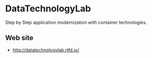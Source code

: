 # DataTechnologyLab
Step by Step application modernization with container technologies.

## Web site

- http://datatechnologylab.rtfd.io/
